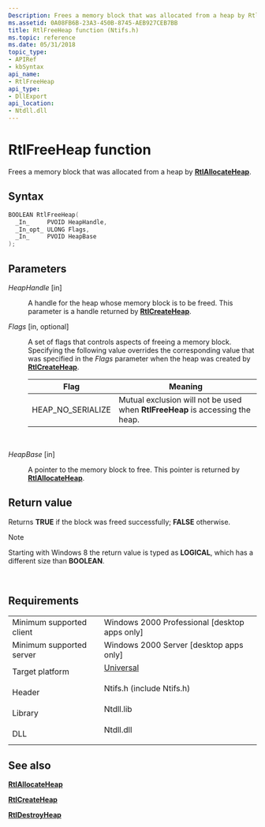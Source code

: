 ```yaml
---
Description: Frees a memory block that was allocated from a heap by RtlAllocateHeap.
ms.assetid: 0A08FB6B-23A3-450B-8745-AEB927CEB7BB
title: RtlFreeHeap function (Ntifs.h)
ms.topic: reference
ms.date: 05/31/2018
topic_type: 
- APIRef
- kbSyntax
api_name: 
- RtlFreeHeap
api_type: 
- DllExport
api_location: 
- Ntdll.dll
---
```


# RtlFreeHeap function

Frees a memory block that was allocated from a heap by [**RtlAllocateHeap**](https://msdn.microsoft.com/library/Ff552108(v=VS.85).aspx).

## Syntax


```C++
BOOLEAN RtlFreeHeap(
  _In_     PVOID HeapHandle,
  _In_opt_ ULONG Flags,
  _In_     PVOID HeapBase
);
```



## Parameters

<dl> <dt>

*HeapHandle* \[in\]
</dt> <dd>

A handle for the heap whose memory block is to be freed. This parameter is a handle returned by [**RtlCreateHeap**](https://msdn.microsoft.com/library/Ff552159(v=VS.85).aspx).

</dd> <dt>

*Flags* \[in, optional\]
</dt> <dd>

A set of flags that controls aspects of freeing a memory block. Specifying the following value overrides the corresponding value that was specified in the *Flags* parameter when the heap was created by [**RtlCreateHeap**](https://msdn.microsoft.com/library/Ff552159(v=VS.85).aspx).



| Flag                           | Meaning                                                                                   |
|--------------------------------|-------------------------------------------------------------------------------------------|
| HEAP\_NO\_SERIALIZE<br/> | Mutual exclusion will not be used when **RtlFreeHeap** is accessing the heap. <br/> |



 

</dd> <dt>

*HeapBase* \[in\]
</dt> <dd>

A pointer to the memory block to free. This pointer is returned by [**RtlAllocateHeap**](https://msdn.microsoft.com/library/Ff552108(v=VS.85).aspx).

</dd> </dl>

## Return value

Returns **TRUE** if the block was freed successfully; **FALSE** otherwise.

> [!Note]  
> Starting with Windows 8 the return value is typed as **LOGICAL**, which has a different size than **BOOLEAN**.

 

## Requirements



|                                     |                                                                                                                                         |
|-------------------------------------|-----------------------------------------------------------------------------------------------------------------------------------------|
| Minimum supported client<br/> | Windows 2000 Professional \[desktop apps only\]<br/>                                                                              |
| Minimum supported server<br/> | Windows 2000 Server \[desktop apps only\]<br/>                                                                                    |
| Target platform<br/>          | <dl> <dt>[Universal](https://msdn.microsoft.com/En-US/Library/Windows/Hardware/EB2264A4-BAE8-446B-B9A5-19893936DDCA)</dt> </dl> |
| Header<br/>                   | <dl> <dt>Ntifs.h (include Ntifs.h)</dt> </dl>                                    |
| Library<br/>                  | <dl> <dt>Ntdll.lib</dt> </dl>                                                    |
| DLL<br/>                      | <dl> <dt>Ntdll.dll</dt> </dl>                                                    |



## See also

<dl> <dt>

[**RtlAllocateHeap**](https://msdn.microsoft.com/library/Ff552108(v=VS.85).aspx)
</dt> <dt>

[**RtlCreateHeap**](https://msdn.microsoft.com/library/Ff552159(v=VS.85).aspx)
</dt> <dt>

[**RtlDestroyHeap**](https://msdn.microsoft.com/library/Ff552233(v=VS.85).aspx)
</dt> </dl>

 

 




